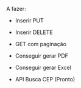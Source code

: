 A fazer:
- Inserir PUT
- Inserir DELETE
- GET com paginação

- Conseguir gerar PDF
- Conseguir gerar Excel
- API Busca CEP (Pronto)